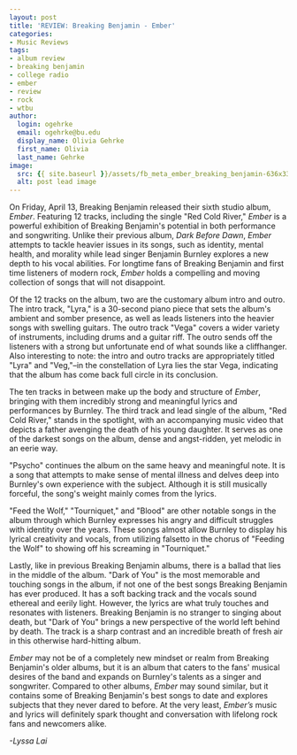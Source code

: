 ```yaml
---
layout: post
title: 'REVIEW: Breaking Benjamin - Ember'
categories:
- Music Reviews
tags:
- album review
- breaking benjamin
- college radio
- ember
- review
- rock
- wtbu
author:
  login: ogehrke
  email: ogehrke@bu.edu
  display_name: Olivia Gehrke
  first_name: Olivia
  last_name: Gehrke
image:
  src: {{ site.baseurl }}/assets/fb_meta_ember_breaking_benjamin-636x332.jpg
  alt: post lead image
---
```


On Friday, April 13, Breaking Benjamin released their sixth studio album, _Ember_. Featuring 12 tracks, including the single "Red Cold River," _Ember_ is a powerful exhibition of Breaking Benjamin's potential in both performance and songwriting. Unlike their previous album, _Dark Before Dawn_, _Ember_ attempts to tackle heavier issues in its songs, such as identity, mental health, and morality while lead singer Benjamin Burnley explores a new depth to his vocal abilities. For longtime fans of Breaking Benjamin and first time listeners of modern rock, _Ember_ holds a compelling and moving collection of songs that will not disappoint.

Of the 12 tracks on the album, two are the customary album intro and outro. The intro track, "Lyra," is a 30-second piano piece that sets the album's ambient and somber presence, as well as leads listeners into the heavier songs with swelling guitars. The outro track "Vega" covers a wider variety of instruments, including drums and a guitar riff. The outro sends off the listeners with a strong but unfortunate end of what sounds like a cliffhanger. Also interesting to note: the intro and outro tracks are appropriately titled "Lyra" and "Veg,"–in the constellation of Lyra lies the star Vega, indicating that the album has come back full circle in its conclusion.

The ten tracks in between make up the body and structure of _Ember_, bringing with them incredibly strong and meaningful lyrics and performances by Burnley. The third track and lead single of the album, "Red Cold River," stands in the spotlight, with an accompanying music video that depicts a father avenging the death of his young daughter. It serves as one of the darkest songs on the album, dense and angst-ridden, yet melodic in an eerie way.

"Psycho" continues the album on the same heavy and meaningful note. It is a song that attempts to make sense of mental illness and delves deep into Burnley's own experience with the subject. Although it is still musically forceful, the song's weight mainly comes from the lyrics.

"Feed the Wolf," "Tourniquet," and "Blood" are other notable songs in the album through which Burnley expresses his angry and difficult struggles with identity over the years. These songs almost allow Burnley to display his lyrical creativity and vocals, from utilizing falsetto in the chorus of "Feeding the Wolf" to showing off his screaming in "Tourniquet."

Lastly, like in previous Breaking Benjamin albums, there is a ballad that lies in the middle of the album. "Dark of You" is the most memorable and touching songs in the album, if not one of the best songs Breaking Benjamin has ever produced. It has a soft backing track and the vocals sound ethereal and eerily light. However, the lyrics are what truly touches and resonates with listeners. Breaking Benjamin is no stranger to singing about death, but "Dark of You" brings a new perspective of the world left behind by death. The track is a sharp contrast and an incredible breath of fresh air in this otherwise hard-hitting album.

_Ember_ may not be of a completely new mindset or realm from Breaking Benjamin's older albums, but it is an album that caters to the fans' musical desires of the band and expands on Burnley's talents as a singer and songwriter. Compared to other albums, _Ember_ may sound similar, but it contains some of Breaking Benjamin's best songs to date and explores subjects that they never dared to before. At the very least, _Ember’s_ music and lyrics will definitely spark thought and conversation with lifelong rock fans and newcomers alike.

_\-Lyssa Lai_